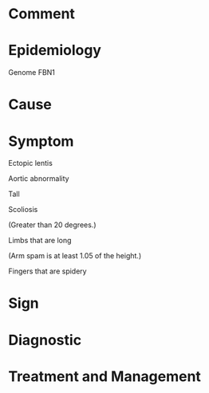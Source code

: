 # Comment

# Epidemiology

Genome FBN1

# Cause

# Symptom

Ectopic lentis

Aortic abnormality

Tall

Scoliosis

(Greater than 20 degrees.)

Limbs that are long

(Arm spam is at least 1.05 of the height.)

Fingers that are spidery

# Sign

# Diagnostic

# Treatment and Management
